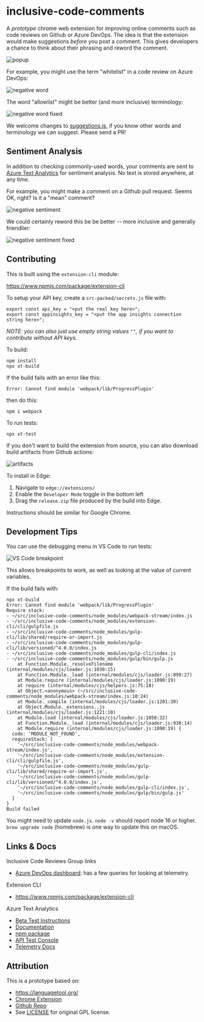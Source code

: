 # inclusive-code-comments

A *prototype* chrome web extension for improving online comments such
as code reviews on Github or Azure DevOps. The idea is that the
extension would make suggestions *before* you post a comment. This
gives developers a chance to think about their phrasing and reword the
comment.

![popup](docs/popup.png)

For example, you might use the term "whitelist" in a code review on
Azure DevOps:

![negative word](docs/negative-word.png)

The word "allowlist" might be better (and more inclusive) terminology:

![negative word fixed](docs/negative-word-fixed.png)

We welcome changes to [suggestions.js](src-packed/suggestions.js), if
you know other words and terminology we can suggest. Please send a PR!

## Sentiment Analysis

In addition to checking commonly-used words, your comments are sent to
[Azure Text Analytics][text-analytics] for sentiment analysis. No text
is stored anywhere, at any time.

For example, you might make a comment on a Github pull request. Seems
OK, right? Is it a "mean" comment?

![negative sentiment](docs/negative-sentiment.png)

We could certainly reword this be be better -- more inclusive and
generally friendlier:

![negative sentiment fixed](docs/negative-sentiment-fixed.png)

[text-analytics]: https://docs.microsoft.com/azure/cognitive-services/Text-Analytics/overview

## Contributing

This is built using the `extension-cli` module:

https://www.npmjs.com/package/extension-cli

To setup your API key, create a `src-packed/secrets.js` file with:

    export const api_key = "<put the real key here>";
    export const appinsights_key = "<put the app insights connection string here>";

_NOTE: you can also just use empty string values `""`, if you want to contribute without API keys._

To build:

    npm install
    npx xt-build

If the build fails with an error like this:

    Error: Cannot find module 'webpack/lib/ProgressPlugin'

then do this:

    npm i webpack

To run tests:

    npx xt-test

If you don't want to build the extension from source, you can also
download build artifacts from Github actions:

![artifacts](docs/artifacts.png)

To install in Edge:

1. Navigate to `edge://extensions/`
1. Enable the `Developer Mode` toggle in the bottom left
1. Drag the `release.zip` file produced by the build into Edge.

Instructions should be similar for Google Chrome.

## Development Tips

You can use the debugging menu in VS Code to run tests:

![VS Code breakpoint](docs/debugging-tests.png)

This allows breakpoints to work, as well as looking at the value of current variables.

If the build fails with:

```
npx xt-build
Error: Cannot find module 'webpack/lib/ProgressPlugin'
Require stack:
- ~/src/inclusive-code-comments/node_modules/webpack-stream/index.js
- ~/src/inclusive-code-comments/node_modules/extension-cli/cli/gulpfile.js
- ~/src/inclusive-code-comments/node_modules/gulp-cli/lib/shared/require-or-import.js
- ~/src/inclusive-code-comments/node_modules/gulp-cli/lib/versioned/^4.0.0/index.js
- ~/src/inclusive-code-comments/node_modules/gulp-cli/index.js
- ~/src/inclusive-code-comments/node_modules/gulp/bin/gulp.js
    at Function.Module._resolveFilename (internal/modules/cjs/loader.js:1030:15)
    at Function.Module._load (internal/modules/cjs/loader.js:899:27)
    at Module.require (internal/modules/cjs/loader.js:1090:19)
    at require (internal/modules/cjs/helpers.js:75:18)
    at Object.<anonymous> (~/src/inclusive-code-comments/node_modules/webpack-stream/index.js:10:24)
    at Module._compile (internal/modules/cjs/loader.js:1201:30)
    at Object.Module._extensions..js (internal/modules/cjs/loader.js:1221:10)
    at Module.load (internal/modules/cjs/loader.js:1050:32)
    at Function.Module._load (internal/modules/cjs/loader.js:938:14)
    at Module.require (internal/modules/cjs/loader.js:1090:19) {
  code: 'MODULE_NOT_FOUND',
  requireStack: [
    '~/src/inclusive-code-comments/node_modules/webpack-stream/index.js',
    '~/src/inclusive-code-comments/node_modules/extension-cli/cli/gulpfile.js',
    '~/src/inclusive-code-comments/node_modules/gulp-cli/lib/shared/require-or-import.js',
    '~/src/inclusive-code-comments/node_modules/gulp-cli/lib/versioned/^4.0.0/index.js',
    '~/src/inclusive-code-comments/node_modules/gulp-cli/index.js',
    '~/src/inclusive-code-comments/node_modules/gulp/bin/gulp.js'
  ]
}
Build failed
```

You might need to update `node.js`. `node -v` should report node 16 or higher.
`brew upgrade node` (homebrew) is one way to update this on macOS.

## Links & Docs

Inclusive Code Reviews Group links

* [Azure DevOps dashboard](https://dataexplorer.azure.com/dashboards/a8390f81-19c6-4bf5-bbd6-1a84cf03d80c?_startTime=30days&_endTime=now#a32efffa-608f-4ad9-b685-4b414b5c305b): has a few queries for looking at telemetry.

Extension CLI

* https://www.npmjs.com/package/extension-cli

Azure Text Analytics

* [Beta Test Instructions](https://dev.azure.com/devdiv/DevDiv/_wiki/wikis/DevDiv.wiki/27882/Browser-Extension?anchor=beta-test)
* [Documentation][text-analytics]
* [npm package](https://www.npmjs.com/package/@azure/ai-text-analytics/v/5.1.0)
* [API Test Console](https://westus.dev.cognitive.microsoft.com/docs/services/TextAnalytics-v3-1/operations/Sentiment/console)
* [Telemetry Docs](docs/telemetry.md)

## Attribution

This is a prototype based on:

* https://languagetool.org/
* [Chrome Extension](https://chrome.google.com/webstore/detail/grammar-and-spell-checker/oldceeleldhonbafppcapldpdifcinji)
* [Github Repo](https://github.com/languagetool-org/languagetool)
* See [LICENSE](LICENSE) for original GPL license.
